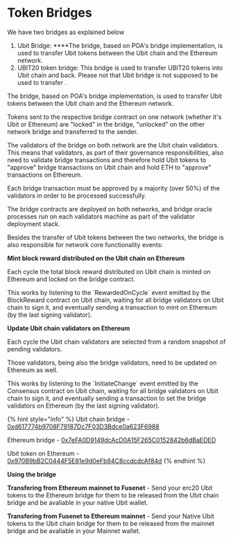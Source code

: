 # Token Bridges

We have two bridges as explained below

1. Ubit Bridge:  ****The bridge, based on POA's bridge implementation, is used to transfer Ubit tokens between the Ubit chain and the Ethereum network.
2. UBIT20 token bridge: This bridge is used to transfer UBIT20 tokens into Ubit chain and back. Please not that Ubit bridge is not supposed to be used to transfer  . 

The bridge, based on POA's bridge implementation, is used to transfer Ubit tokens between the Ubit chain and the Ethereum network.

Tokens sent to the respective bridge contract on one network \(whether it's Ubit or Ethereum\) are "locked" in the bridge, "unlocked" on the other network bridge and transferred to the sender.

The validators of the bridge on both network are the Ubit chain validators. This means that validators, as part of their governance responsibilities, also need to validate bridge transactions and therefore hold Ubit tokens to "approve" bridge transactions on Ubit chain and hold ETH to "approve" transactions on Ethereum.

Each bridge transaction must be approved by a majority \(over 50%\) of the validators in order to be processed successfully.

The bridge contracts are deployed on both networks, and bridge oracle processes run on each validators machine as part of the validator deployment stack.

Besides the transfer of Ubit tokens between the two networks, the bridge is also responsible for network core functionality events:

**Mint block reward distributed on the Ubit chain on Ethereum**

Each cycle the total block reward distributed on Ubit chain is minted on Ethereum and locked on the bridge contract.

This works by listening to the \`RewardedOnCycle\` event emitted by the BlockReward contract on Ubit chain, waiting for all bridge validators on Ubit chain to sign it, and eventually sending a transaction to mint on Ethereum \(by the last signing validator\).

**Update Ubit chain validators on Ethereum**

Each cycle the Ubit chain validators are selected from a random snapshot of pending validators.

Those validators, being also the bridge validators, need to be updated on Ethereum as well.

This works by listening to the \`InitiateChange\` event emitted by the Consensus contract on Ubit chain, waiting for all bridge validators on Ubit chain to sign it, and eventually sending a transaction to set the bridge validators on Ethereum \(by the last signing validator\).

{% hint style="info" %}
Ubit chain bridge - [0xd617774b9708F79187Dc7F03D3Bdce0a623F6988](https://ubitscan.com/address/0xd617774b9708f79187dc7f03d3bdce0a623f6988)

Ethereum bridge - [0x7eFA0D9149dcAcD0A15F265C0152842b6dBaEDED](https://etherscan.io/address/0x7eFA0D9149dcAcD0A15F265C0152842b6dBaEDED)

Ubit token on Ethereum - [0x970B9bB2C0444F5E81e9d0eFb84C8ccdcdcAf84d](https://etherscan.io/token/0x970B9bB2C0444F5E81e9d0eFb84C8ccdcdcAf84d)
{% endhint %}

**Using the bridge**

**Transfering from Ethereum mainnet to Fusenet** - Send your erc20 Ubit tokens to the Ethereum bridge for them to be released from the Ubit chain bridge and be avaliable in your native Ubit wallet.

**Transfering from Fusenet to Ethereum mainnet** - Send your Native Ubit tokens to the Ubit chain bridge for them to be released from the mainnet bridge and be avaliable in your Mainnet wallet. 

